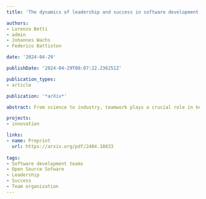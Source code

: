 ```yaml
---
title: 'The dynamics of leadership and success in software development teams'

authors:
- Lorenzo Betti
- admin
- Johannes Wachs
- Federico Battiston

date: '2024-04-29'

publishDate: '2024-04-29T08:07:22.236251Z'

publication_types:
- article

publication: '*arXiv*'

abstract: From science to industry, teamwork plays a crucial role in knowledge production and innovation. Most studies consider teams as static groups of individuals, thereby failing to capture how the micro-dynamics of collaborative processes and organizational changes determine team success. Here, we leverage fine-grained temporal data on software development teams to gain insights into the dynamics of online collaborative projects. Our analysis reveals an uneven workload distribution in teams, with stronger heterogeneity correlated with higher success, and the early emergence of a lead developer carrying out the majority of work. Moreover, we find that a sizeable fraction of projects experience a change of lead developer, with such a transition being more likely in projects led by inexperienced users. Finally, we show that leadership change is associated with faster success growth, in particular for the least successful projects. Our work contributes to a deeper understanding of the link between team evolution and success in collaborative processes..

projects: 
- innovation

links:
- name: Preprint
  url: https://arxiv.org/pdf/2404.18833
  
tags:
- Software development teams
- Open Source Sofware
- Leadership
- Success
- Team organization
---
```

